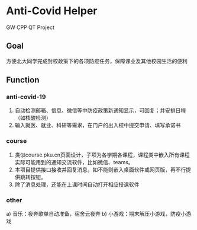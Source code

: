 # Anti-Covid Helper
GW CPP QT Project
## Goal
方便北大同学完成封校政策下的各项防疫任务，保障课业及其他校园生活的便利
## Function
### anti-covid-19
1) 自动检测邮箱、信息、微信等中防疫政策新通知显示，可回复；并安排日程（如核酸检测）
3) 输入就医、就业、科研等需求，在门户的出入校中提交申请、填写承诺书
### course
1) 类似course.pku.cn页面设计，子项为各学期各课程，课程类中嵌入所有课程实际可能用到的通知交流软件，比如微信、teams。
2) 本项目提供接口接收并回复消息，如不能则嵌入桌面软件或网页版，再不行提供跳转按钮。
3) 除了消息处理，还能在上课时间自动打开相应授课软件
### other
a) 音乐：夜奔歌单自动准备，宿舍云夜奔
b) 小游戏：期末解压小游戏，防疫小游戏
